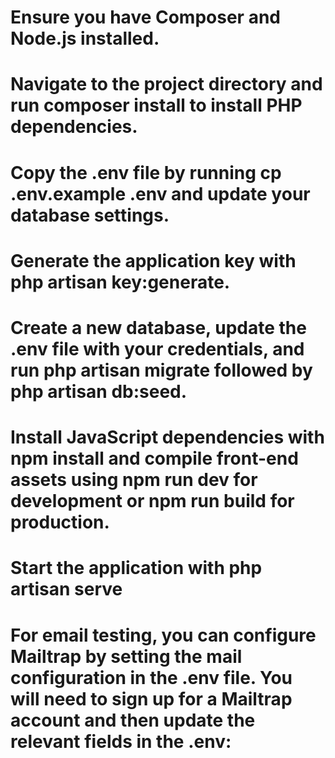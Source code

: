 # Ensure you have Composer and Node.js installed.

# Navigate to the project directory and run composer install to install PHP dependencies.

# Copy the .env file by running cp .env.example .env and update your database settings.

# Generate the application key with php artisan key:generate.

# Create a new database, update the .env file with your credentials, and run php artisan migrate followed by php artisan db:seed.

# Install JavaScript dependencies with npm install and compile front-end assets using npm run dev for development or npm run build for production.

# Start the application with php artisan serve

# For email testing, you can configure Mailtrap by setting the mail configuration in the .env file. You will need to sign up for a Mailtrap account and then update the relevant fields in the .env:
